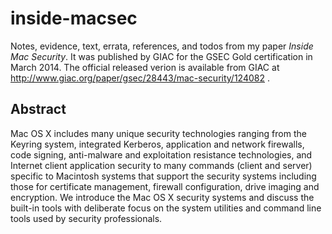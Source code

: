 inside-macsec
=============

Notes, evidence, text, errata, references, and todos from my paper _Inside Mac Security_. It was published by GIAC for the GSEC Gold certification in March 2014. The official released verion is available from GIAC at
http://www.giac.org/paper/gsec/28443/mac-security/124082 .


Abstract
-------

Mac OS X includes many unique security technologies ranging from the Keyring system, integrated Kerberos, application and network firewalls, code signing, anti-malware and exploitation resistance technologies, and Internet client application security to many commands (client and server) specific to Macintosh systems that support the security systems including those for certificate management, firewall configuration, drive imaging and encryption. We introduce the Mac OS X security systems and discuss the built-in tools with deliberate focus on the system utilities and command line tools used by security professionals. 
